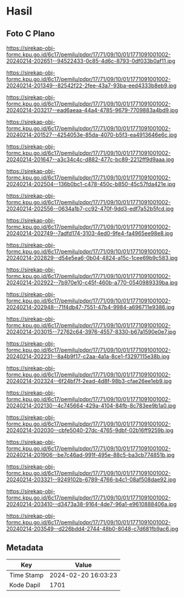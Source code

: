 # Hasil

## Foto C Plano

https://sirekap-obj-formc.kpu.go.id/6c17/pemilu/pdpr/17/71/09/10/01/1771091001002-20240214-202651--94522433-0c85-4d6c-8793-0df033b0af11.jpg

https://sirekap-obj-formc.kpu.go.id/6c17/pemilu/pdpr/17/71/09/10/01/1771091001002-20240214-201349--82542f22-2fee-43a7-93ba-eed4333b8eb9.jpg

https://sirekap-obj-formc.kpu.go.id/6c17/pemilu/pdpr/17/71/09/10/01/1771091001002-20240214-203217--ead6aeaa-44a4-4785-9679-7709883a4bd9.jpg

https://sirekap-obj-formc.kpu.go.id/6c17/pemilu/pdpr/17/71/09/10/01/1771091001002-20240214-201527--4254053e-85da-4070-b5f3-ea4913646e6c.jpg

https://sirekap-obj-formc.kpu.go.id/6c17/pemilu/pdpr/17/71/09/10/01/1771091001002-20240214-201647--a3c34c4c-d882-477c-bc89-2212ff9d9aaa.jpg

https://sirekap-obj-formc.kpu.go.id/6c17/pemilu/pdpr/17/71/09/10/01/1771091001002-20240214-202504--136b0bc1-c478-450c-b850-45c57fda421e.jpg

https://sirekap-obj-formc.kpu.go.id/6c17/pemilu/pdpr/17/71/09/10/01/1771091001002-20240214-202556--0634a1b7-cc92-470f-9dd3-edf7a52b5fcd.jpg

https://sirekap-obj-formc.kpu.go.id/6c17/pemilu/pdpr/17/71/09/10/01/1771091001002-20240214-202749--7adfd174-3103-4ed0-9fe4-fa4965ee98e8.jpg

https://sirekap-obj-formc.kpu.go.id/6c17/pemilu/pdpr/17/71/09/10/01/1771091001002-20240214-202829--d54e5ea6-0b04-4824-a15c-1cee69b9c583.jpg

https://sirekap-obj-formc.kpu.go.id/6c17/pemilu/pdpr/17/71/09/10/01/1771091001002-20240214-202922--7b970e10-c45f-460b-a770-0540989339ba.jpg

https://sirekap-obj-formc.kpu.go.id/6c17/pemilu/pdpr/17/71/09/10/01/1771091001002-20240214-202948--71f4db47-7551-47b4-9984-a696711e9386.jpg

https://sirekap-obj-formc.kpu.go.id/6c17/pemilu/pdpr/17/71/09/10/01/1771091001002-20240214-203015--72762c64-3976-4557-8330-b67a1590e0e7.jpg

https://sirekap-obj-formc.kpu.go.id/6c17/pemilu/pdpr/17/71/09/10/01/1771091001002-20240214-202231--8a4b9f17-c2aa-4a1a-8ce1-f3297115e38b.jpg

https://sirekap-obj-formc.kpu.go.id/6c17/pemilu/pdpr/17/71/09/10/01/1771091001002-20240214-202324--6f24bf7f-2ead-4d8f-98b3-cfae26ee1eb9.jpg

https://sirekap-obj-formc.kpu.go.id/6c17/pemilu/pdpr/17/71/09/10/01/1771091001002-20240214-202130--4c745664-429a-4104-84fb-8c783ee9b1a0.jpg

https://sirekap-obj-formc.kpu.go.id/6c17/pemilu/pdpr/17/71/09/10/01/1771091001002-20240214-202030--cbfe5040-27dc-4765-9dbf-02b16ff9259b.jpg

https://sirekap-obj-formc.kpu.go.id/6c17/pemilu/pdpr/17/71/09/10/01/1771091001002-20240214-201906--be7c46ad-991f-495e-88c5-ba3cb774851b.jpg

https://sirekap-obj-formc.kpu.go.id/6c17/pemilu/pdpr/17/71/09/10/01/1771091001002-20240214-203321--9249102b-6789-4766-b4c1-08af508dae92.jpg

https://sirekap-obj-formc.kpu.go.id/6c17/pemilu/pdpr/17/71/09/10/01/1771091001002-20240214-203410--d3473a38-9164-4de7-96a1-e9610888406a.jpg

https://sirekap-obj-formc.kpu.go.id/6c17/pemilu/pdpr/17/71/09/10/01/1771091001002-20240214-203549--d226bdd4-2744-48b0-8048-c7d681fb9ac6.jpg


## Metadata

| Key        | Value               |
| ---------- | ------------------- |
| Time Stamp | 2024-02-20 16:03:23 |
| Kode Dapil | 1701                |



